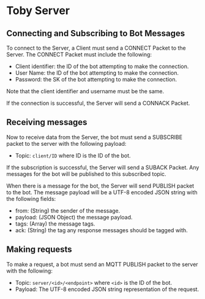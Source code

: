 # Toby Server

## Connecting and Subscribing to Bot Messages

To connect to the Server, a Client must send a CONNECT Packet to the Server. The
CONNECT Packet must include the following:

* Client identifier: the ID of the bot attempting to make the connection.
* User Name: the ID of the bot attempting to make the connection.
* Password: the SK of the bot attempting to make the connection.

Note that the client identifier and username must be the same.

If the connection is successful, the Server will send a CONNACK Packet.


## Receiving messages

Now to receive data from the Server, the bot must send a SUBSCRIBE packet to the
server with the following payload:

- Topic: `client/ID` where ID is the ID of the bot.

If the subscription is successful, the Server will send a SUBACK Packet. Any messages
for the bot will be published to this subscribed topic.

When there is a message for the bot, the Server will send PUBLISH packet to
the bot. The message payload will be a UTF-8 encoded JSON string with the following
fields:

- from: (String) the sender of the message.
- payload: (JSON Object) the message payload.
- tags: (Array) the message tags.
- ack: (String) the tag any response messages should be tagged with.


## Making requests

To make a request, a bot must send an MQTT PUBLISH packet to the server with the
following:

- Topic: `server/<id>/<endpoint>` where `<id>` is the ID of the bot.
- Payload: The UTF-8 encoded JSON string representation of the request.


